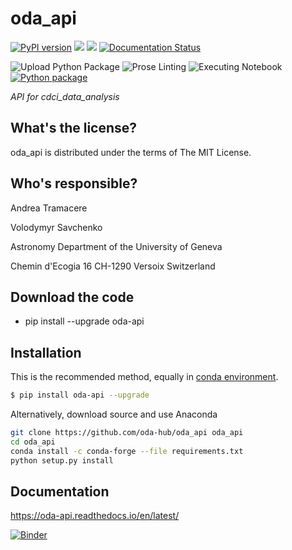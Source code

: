 oda_api
==========================================

[![PyPI version](https://badge.fury.io/py/oda-api.svg)](https://badge.fury.io/py/oda-api)
![](https://anaconda.org/mmoda/oda-api/badges/version.svg)
![](https://anaconda.org/mmoda/oda-api/badges/latest_release_date.svg)
[![Documentation Status](https://readthedocs.org/projects/oda-api/badge/?version=latest)](https://oda-api.readthedocs.io/en/latest/?badge=latest)


![Upload Python Package](https://github.com/cdcihub/oda_api/workflows/Upload%20Python%20Package/badge.svg)
![Prose Linting](https://github.com/volodymyrss/integral-isgri-rate-meaning/workflows/Prose%20Linting/badge.svg)
![Executing Notebook](https://github.com/volodymyrss/integral-isgri-rate-meaning/workflows/Executing%20Notebook/badge.svg)
[![Python package](https://github.com/oda-hub/oda_api/actions/workflows/python-package.yml/badge.svg)](https://github.com/oda-hub/oda_api/actions/workflows/python-package.yml)

*API for cdci_data_analysis*

What's the license?
-------------------

oda_api is distributed under the terms of The MIT License.

Who's responsible?
-------------------
Andrea Tramacere

Volodymyr Savchenko

Astronomy Department of the University of Geneva

Chemin d'Ecogia 16
CH-1290 Versoix
Switzerland



Download the code
-------------------
   - pip install --upgrade oda-api

Installation
-------------------

This is the recommended method, equally in [conda environment](https://docs.conda.io/projects/conda/en/latest/user-guide/tasks/manage-environments.html#using-pip-in-an-environment).

```bash
$ pip install oda-api --upgrade
```


Alternatively, download source and use Anaconda

```bash
git clone https://github.com/oda-hub/oda_api oda_api
cd oda_api
conda install -c conda-forge --file requirements.txt
python setup.py install
```
    

Documentation
-------------------
https://oda-api.readthedocs.io/en/latest/

[![Binder](https://mybinder.org/badge_logo.svg)](https://mybinder.org/v2/gh/cdcihub/oda_api/master)
